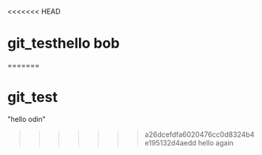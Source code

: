 <<<<<<< HEAD
# git_testhello bob
=======
# git_test
"hello odin"
>>>>>>> a26dcefdfa6020476cc0d8324b4e195132d4aedd
hello again
